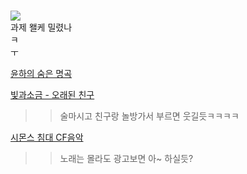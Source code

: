 #  

![](https://itcm.co.kr/files/attach/images/813/004/631/001/baefc86ec5f216099c8892d6987d457b.jpg)   
과제 왤케 밀렸나   
ㅋ  
ㅜ  

 [윤하의 숨은 명곡](https://youtu.be/svEFcTc_PpI)  

   
 [빛과소금 - 오래된 친구](https://youtu.be/8JZ7pD3tvQQ)  
>> 술마시고 친구랑 놀방가서 부르면 웃길듯ㅋㅋㅋㅋ  

 [시몬스 침대 CF음악](https://youtu.be/NmeaLvaU77Q)  
>> 노래는 몰라도 광고보면 아~ 하실듯?

